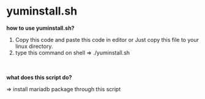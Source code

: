 # yuminstall.sh

<b>how to use yuminstall.sh?</b>

  1. Copy this code and paste this code in editor or Just copy this file to your linux directory.
  2. type this command on shell  => ./yuminstall.sh
<br><br><br>

<b>what does this script do?</b>

=> install mariadb package through this script  
